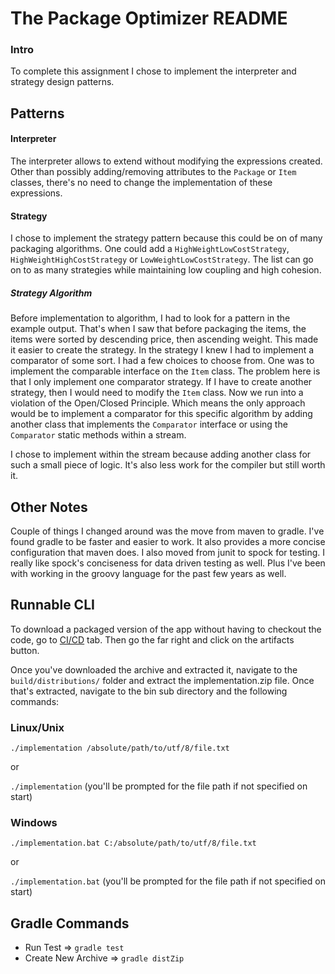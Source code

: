 # The Package Optimizer README

### Intro

To complete this assignment I chose to implement the interpreter and strategy design patterns. 

## Patterns

#### Interpreter

The interpreter allows to extend without modifying the expressions created. Other than possibly adding/removing
attributes to the `Package` or `Item` classes, there's no need to change the implementation of these expressions.

#### Strategy

I chose to implement the strategy pattern because this could be on of many packaging algorithms. One could add a
`HighWeightLowCostStrategy`, `HighWeightHighCostStrategy` or `LowWeightLowCostStrategy`. The list can go on to as 
many strategies while maintaining low coupling and high cohesion.

##### Strategy Algorithm

Before implementation to algorithm, I had to look for a pattern in the example output. That's when I saw that before 
packaging the items, the items were sorted by descending price, then ascending weight. This made it easier to create 
the strategy. In the strategy I knew I had to implement a comparator of some sort. I had a few choices to choose
from. One was to implement the comparable interface on the `Item` class. The problem here is that I only implement
one comparator strategy. If I have to create another strategy, then I would need to modify the `Item` class. 
Now we run into a violation of the Open/Closed Principle. Which means the only approach would be to implement a 
comparator for this specific algorithm by adding another class that implements the `Comparator` interface or using 
the `Comparator` static methods within a stream.

I chose to implement within the stream because adding another class for such a small piece of logic. It's also less
work for the compiler but still worth it.

## Other Notes

Couple of things I changed around was the move from maven to gradle. I've found gradle to be faster and easier to 
work. It also provides a more concise configuration that maven does. I also moved from junit to spock for testing.
I really like spock's conciseness for data driven testing as well. Plus I've been with working in the groovy
language for the past few years as well.

## Runnable CLI

To download a packaged version of the app without having to checkout the code, go to 
[CI/CD][https://gitlab.com/tdespenza/package-optimizer/pipelines] tab. Then go the far right and click on the
artifacts button.

Once you've downloaded the archive and extracted it, navigate to the `build/distributions/` folder and extract the
implementation.zip file. Once that's extracted, navigate to the bin sub directory and the following commands:

### Linux/Unix

`./implementation /absolute/path/to/utf/8/file.txt`

or

`./implementation` (you'll be prompted for the file path if not specified on start)

### Windows

`./implementation.bat C:/absolute/path/to/utf/8/file.txt`

or 

`./implementation.bat` (you'll be prompted for the file path if not specified on start)

## Gradle Commands

* Run Test => `gradle test`
* Create New Archive => `gradle distZip`

[https://gitlab.com/tdespenza/package-optimizer/pipelines]: https://gitlab.com/tdespenza/package-optimizer/pipelines